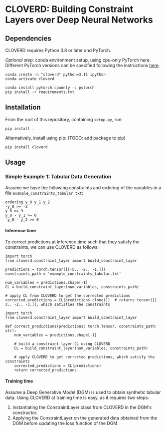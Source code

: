 # CLOVERD: Building Constraint Layers over Deep Neural Networks

## Dependencies
CLOVERD requires Python 3.8 or later and PyTorch.

*Optional step*: conda environment setup, using cpu-only PyTorch here. Different PyTorch versions can be specified following the instructions [here](https://pytorch.org/get-started/locally/).
```
conda create -n "cloverd" python=3.11 ipython 
conda activate cloverd

conda install pytorch cpuonly -c pytorch 
pip install -r requirements.txt
```

## Installation
From the root of this repository, containing `setup.py`, run:
```
pip install .
```

Alternatively, install using pip: (TODO: add package to pip)
```
pip install cloverd
```

## Usage

### Simple Example 1: Tabular Data Generation
Assume we have the following constraints and ordering of the variables in a file `example_constraints_tabular.txt`:
```
ordering y_0 y_1 y_2
-y_0 >= -3
y_0 >= 3
y_0 - y_1 >= 0
-y_0 - y_2 >= 0
```

#### Inference time
To correct predictions at inference time such that they satisfy the constraints, we can use CLOVERD as follows:
```
import torch
from cloverd.constraint_layer import build_constraint_layer

predictions = torch.tensor([[-5., -2., -1.]])
constraints_path = 'example_constraints_tabular.txt'

num_variables = predictions.shape[-1]
CL = build_constraint_layer(num_variables, constraints_path)

# apply CL from CLOVERD to get the corrected predictions
corrected_predictions = CL(predictions.clone())  # returns tensor([[ 3., -2., -3.]], which satisfies the constraints
```

```
import torch
from cloverd.constraint_layer import build_constraint_layer

def correct_predictions(predictions: torch.Tensor, constraints_path: str):
    num_variables = predictions.shape[-1]
    
    # build a constraint layer CL using CLOVERD
    CL = build_constraint_layer(num_variables, constraints_path)
    
    # apply CLOVERD to get corrected predictions, which satisfy the constraints
    corrected_predictions = CL(predictions)
    return corrected_predictions
```

#### Training time
Assume a Deep Generative Model (DGM) is used to obtain synthetic tabular data.
Using CLOVERD at training time is easy, as it requires two steps:
1. Instantiating the ConstraintLayer class from CLOVERD in the DGM's constructor.
2. Applying the ConstraintLayer on the generated data obtained from the DGM before updating the loss function of the DGM.